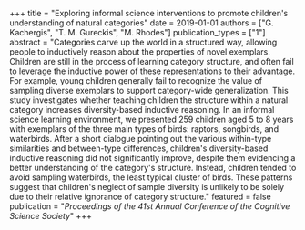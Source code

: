 +++
title = "Exploring informal science interventions to promote children's understanding of natural categories"
date = 2019-01-01
authors = ["G. Kachergis", "T. M. Gureckis", "M. Rhodes"]
publication_types = ["1"]
abstract = "Categories carve up the world in a structured way, allowing people to inductively reason about the properties of novel exemplars. Children are still in the process of learning category structure, and often fail to leverage the inductive power of these representations to their advantage. For example, young children generally fail to recognize the value of sampling diverse exemplars to support category-wide generalization. This study investigates whether teaching children the structure within a natural category increases diversity-based inductive reasoning. In an informal science learning environment, we presented 259 children aged 5 to 8 years with exemplars of the three main types of birds: raptors, songbirds, and waterbirds. After a short dialogue pointing out the various within-type similarities and between-type differences, children's diversity-based inductive reasoning did not significantly improve, despite them evidencing a better understanding of the category's structure. Instead, children tended to avoid sampling waterbirds, the least typical cluster of birds. These patterns suggest that children's neglect of sample diversity is unlikely to be solely due to their relative ignorance of category structure."
featured = false
publication = "*Proceedings of the 41st Annual Conference of the Cognitive Science Society*"
+++

